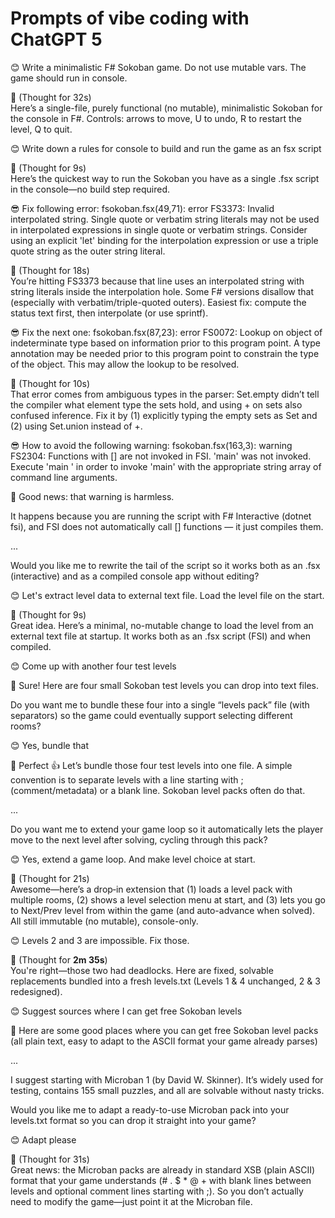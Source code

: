 # Prompts of vibe coding with ChatGPT 5

😊 Write a minimalistic F# Sokoban game. Do not use mutable vars. The game should run in console.

🤖 (Thought for 32s)\
Here’s a single-file, purely functional (no mutable), minimalistic Sokoban for the console in F#.
Controls: arrows to move, U to undo, R to restart the level, Q to quit.

😊 Write down a rules for console to build and run the game as an fsx script

🤖 (Thought for 9s)\
Here’s the quickest way to run the Sokoban you have as a single .fsx script in the console—no build step required.

😎 Fix following error: fsokoban.fsx(49,71): error FS3373: Invalid interpolated string. Single quote or verbatim string literals may not be used in interpolated expressions in single quote or verbatim strings. Consider using an explicit 'let' binding for the interpolation expression or use a triple quote string as the outer string literal.

🤖 (Thought for 18s)\
You’re hitting FS3373 because that line uses an interpolated string with string literals inside the interpolation hole. Some F# versions disallow that (especially with verbatim/triple-quoted outers). Easiest fix: compute the status text first, then interpolate (or use sprintf).

😎 Fix the next one: fsokoban.fsx(87,23): error FS0072: Lookup on object of indeterminate type based on information prior to this program point. A type annotation may be needed prior to this program point to constrain the type of the object. This may allow the lookup to be resolved.

🤖 (Thought for 10s)\
That error comes from ambiguous types in the parser: Set.empty didn’t tell the compiler what element type the sets hold, and using + on sets also confused inference. Fix it by (1) explicitly typing the empty sets as Set<Pos> and (2) using Set.union instead of +.

😎 How to avoid the following warning: fsokoban.fsx(163,3): warning FS2304: Functions with [<EntryPoint>] are not invoked in FSI. 'main' was not invoked. Execute 'main <args>' in order to invoke 'main' with the appropriate string array of command line arguments.

🤖 Good news: that warning is harmless.

It happens because you are running the script with F# Interactive (dotnet fsi), and FSI does not automatically call [<EntryPoint>] functions — it just compiles them.

...

Would you like me to rewrite the tail of the script so it works both as an .fsx (interactive) and as a compiled console app without editing?

😊 Let's extract level data to external text file. Load the level file on the start.

🤖 (Thought for 9s)\
Great idea. Here’s a minimal, no-mutable change to load the level from an external text file at startup.
It works both as an .fsx script (FSI) and when compiled.

😊 Come up with another four test levels

🤖 Sure! Here are four small Sokoban test levels you can drop into text files.

Do you want me to bundle these four into a single “levels pack” file (with separators) so the game could eventually support selecting different rooms?

😊 Yes, bundle that

🤖 Perfect 👍 Let’s bundle those four test levels into one file. A simple convention is to separate levels with a line starting with ; (comment/metadata) or a blank line. Sokoban level packs often do that.

...

Do you want me to extend your game loop so it automatically lets the player move to the next level after solving, cycling through this pack?

😊 Yes, extend a game loop. And make level choice at start.

🤖 (Thought for 21s)\
Awesome—here’s a drop‑in extension that (1) loads a level pack with multiple rooms, (2) shows a level selection menu at start, and (3) lets you go to Next/Prev level from within the game (and auto-advance when solved). All still immutable (no mutable), console-only.

😊 Levels 2 and 3 are impossible. Fix those.

🤖 (Thought for **2m 35s**)\
You're right—those two had deadlocks. Here are fixed, solvable replacements bundled into a fresh levels.txt (Levels 1 & 4 unchanged, 2 & 3 redesigned).

😊 Suggest sources where I can get free Sokoban levels

🤖 Here are some good places where you can get free Sokoban level packs (all plain text, easy to adapt to the ASCII format your game already parses)

...

I suggest starting with Microban 1 (by David W. Skinner). It’s widely used for testing, contains 155 small puzzles, and all are solvable without nasty tricks.

Would you like me to adapt a ready-to-use Microban pack into your levels.txt format so you can drop it straight into your game?

😊 Adapt please

🤖 (Thought for 31s)\
Great news: the Microban packs are already in standard XSB (plain ASCII) format that your game understands (# . $ * @ + with blank lines between levels and optional comment lines starting with ;).
So you don’t actually need to modify the game—just point it at the Microban file.
